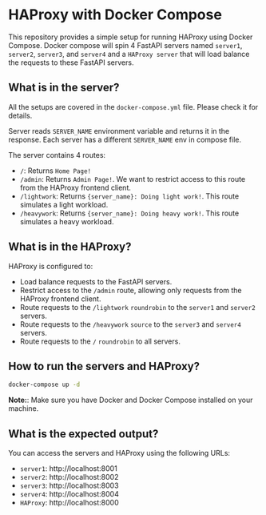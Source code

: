 # HAProxy with Docker Compose
This repository provides a simple setup for running HAProxy using Docker Compose.
Docker compose will spin 4 FastAPI servers named `server1`, `server2`, `server3`, and `server4` and a `HAProxy server` that will load balance the requests to these FastAPI servers.

## What is in the server?
All the setups are covered in the `docker-compose.yml` file. Please check it for details.

Server reads `SERVER_NAME` environment variable and returns it in the response.
Each server has a different `SERVER_NAME` env in compose file.

The server contains 4 routes:
- `/`: Returns `Home Page!`
- `/admin`: Returns `Admin Page!`. We want to restrict access to this route from the HAProxy frontend client.
- `/lightwork`: Returns `{server_name}: Doing light work!`. This route simulates a light workload.
- `/heavywork`: Returns `{server_name}: Doing heavy work!`. This route simulates a heavy workload.

## What is in the HAProxy?
HAProxy is configured to:
- Load balance requests to the FastAPI servers.
- Restrict access to the `/admin` route, allowing only requests from the HAProxy frontend client.
- Route requests to the `/lightwork` `roundrobin` to the `server1` and `server2` servers.
- Route requests to the `/heavywork` `source` to the `server3` and `server4` servers.
- Route requests to the `/` `roundrobin` to all servers.

## How to run the servers and HAProxy?
```bash
docker-compose up -d
```

**Note:**: Make sure you have Docker and Docker Compose installed on your machine.

## What is the expected output?
You can access the servers and HAProxy using the following URLs:
- `server1`: http://localhost:8001
- `server2`: http://localhost:8002
- `server3`: http://localhost:8003
- `server4`: http://localhost:8004
- `HAProxy`: http://localhost:8000

